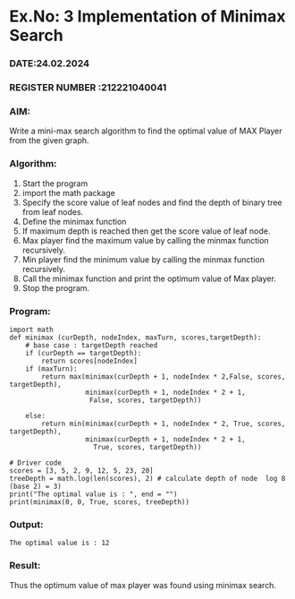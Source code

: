 # Ex.No: 3  Implementation of Minimax Search
### DATE:24.02.2024                                                                          
### REGISTER NUMBER :212221040041 
### AIM: 
Write a mini-max search algorithm to find the optimal value of MAX Player from the given graph.
### Algorithm:
1. Start the program
2. import the math package
3. Specify the score value of leaf nodes and find the depth of binary tree from leaf nodes.
4. Define the minimax function
5. If maximum depth is reached then get the score value of leaf node.
6. Max player find the maximum value by calling the minmax function recursively.
7. Min player find the minimum value by calling the minmax function recursively.
8. Call the minimax function  and print the optimum value of Max player.
9. Stop the program. 

### Program:
```
import math
def minimax (curDepth, nodeIndex, maxTurn, scores,targetDepth):
    # base case : targetDepth reached
    if (curDepth == targetDepth):
        return scores[nodeIndex]
    if (maxTurn):
        return max(minimax(curDepth + 1, nodeIndex * 2,False, scores, targetDepth),
                   minimax(curDepth + 1, nodeIndex * 2 + 1,
                    False, scores, targetDepth))
     
    else:
        return min(minimax(curDepth + 1, nodeIndex * 2, True, scores, targetDepth),
                   minimax(curDepth + 1, nodeIndex * 2 + 1,
                     True, scores, targetDepth))
     
# Driver code
scores = [3, 5, 2, 9, 12, 5, 23, 20]
treeDepth = math.log(len(scores), 2) # calculate depth of node  log 8 (base 2) = 3)
print("The optimal value is : ", end = "")
print(minimax(0, 0, True, scores, treeDepth))
```











### Output:
```
The optimal value is : 12
```



### Result:
Thus the optimum value of max player was found using minimax search.
